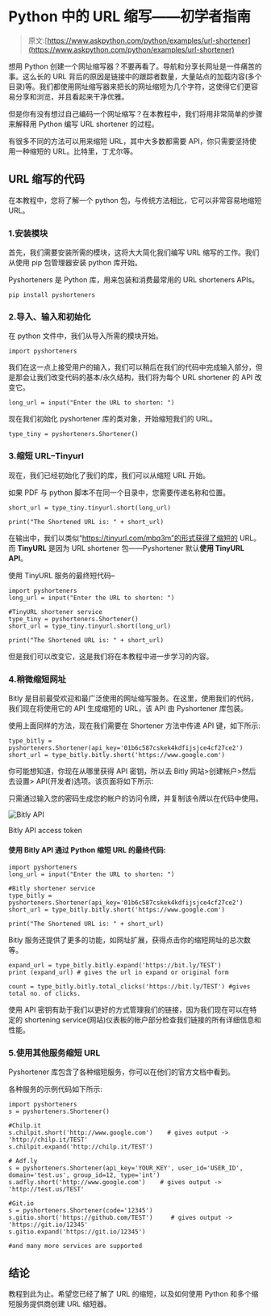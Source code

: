 # Python 中的 URL 缩写——初学者指南

> 原文:[https://www.askpython.com/python/examples/url-shortener](https://www.askpython.com/python/examples/url-shortener)

想用 Python 创建一个网址缩写器？不要再看了。导航和分享长网址是一件痛苦的事。这么长的 URL 背后的原因是链接中的跟踪者数量，大量站点的加载内容(多个目录)等。我们都使用网址缩写器来把长的网址缩短为几个字符，这使得它们更容易分享和浏览，并且看起来干净优雅。

但是你有没有想过自己编码一个网址缩写？在本教程中，我们将用非常简单的步骤来解释用 Python 编写 URL shortener 的过程。

有很多不同的方法可以用来缩短 URL，其中大多数都需要 API，你只需要坚持使用一种缩短的 URL。比特里，丁尤尔等。

## URL 缩写的代码

在本教程中，您将了解一个 python 包，与传统方法相比，它可以非常容易地缩短 URL。

### 1.安装模块

首先，我们需要安装所需的模块，这将大大简化我们编写 URL 缩写的工作。我们从使用 pip 包管理器安装 python 库开始。

Pyshorteners 是 Python 库，用来包装和消费最常用的 URL shorteners APIs。

```
pip install pyshorteners

```

### 2.导入、输入和初始化

在 python 文件中，我们从导入所需的模块开始。

```
import pyshorteners

```

我们在这一点上接受用户的输入，我们可以稍后在我们的代码中完成输入部分，但是那会让我们改变代码的基本/永久结构，我们将为每个 URL shortener 的 API 改变它。

```
long_url = input("Enter the URL to shorten: ")

```

现在我们初始化 pyshortener 库的类对象，开始缩短我们的 URL。

```
type_tiny = pyshorteners.Shortener()

```

### 3.缩短 URL–Tinyurl

现在，我们已经初始化了我们的库，我们可以从缩短 URL 开始。

如果 PDF 与 python 脚本不在同一个目录中，您需要传递名称和位置。

```
short_url = type_tiny.tinyurl.short(long_url)

print("The Shortened URL is: " + short_url)

```

在输出中，我们以类似“https://tinyurl.com/mbq3m”的形式获得了缩短的 URL。而 **TinyURL** 是因为 URL shortener 包——Pyshortener 默认**使用 TinyURL API**。

使用 TinyURL 服务的最终短代码–

```
import pyshorteners
long_url = input("Enter the URL to shorten: ")

#TinyURL shortener service
type_tiny = pyshorteners.Shortener()
short_url = type_tiny.tinyurl.short(long_url)

print("The Shortened URL is: " + short_url)

```

但是我们可以改变它，这是我们将在本教程中进一步学习的内容。

### 4.稍微缩短网址

Bitly 是目前最受欢迎和最广泛使用的网址缩写服务。在这里，使用我们的代码，我们现在将使用它的 API 生成缩短的 URL，该 API 由 Pyshortener 库包装。

使用上面同样的方法，现在我们需要在 Shortener 方法中传递 API 键，如下所示:

```
type_bitly = pyshorteners.Shortener(api_key='01b6c587cskek4kdfijsjce4cf27ce2')
short_url = type_bitly.bitly.short('https://www.google.com')

```

你可能想知道，你现在从哪里获得 API 密钥，所以去 Bitly 网站>创建帐户>然后去设置> API(开发者)选项。该页面将如下所示:

只需通过输入您的密码生成您的帐户的访问令牌，并复制该令牌以在代码中使用。

![Bitly API](../Images/9f442db0ba84cbf138f8818f25ad95b0.png)

Bitly API access token

#### **使用 Bitly API 通过 Python 缩短 URL 的最终代码:**

```
import pyshorteners
long_url = input("Enter the URL to shorten: ")

#Bitly shortener service
type_bitly = pyshorteners.Shortener(api_key='01b6c587cskek4kdfijsjce4cf27ce2')
short_url = type_bitly.bitly.short('https://www.google.com')

print("The Shortened URL is: " + short_url)

```

Bitly 服务还提供了更多的功能，如网址扩展，获得点击你的缩短网址的总次数等。

```
expand_url = type_bitly.bitly.expand('https://bit.ly/TEST')
print (expand_url) # gives the url in expand or original form

count = type_bitly.bitly.total_clicks('https://bit.ly/TEST') #gives total no. of clicks.

```

使用 API 密钥有助于我们以更好的方式管理我们的链接，因为我们现在可以在特定的 shortening service(网站)仪表板的帐户部分检查我们链接的所有详细信息和性能。

### 5.使用其他服务缩短 URL

Pyshortener 库包含了各种缩短服务，你可以在他们的官方文档中看到。

各种服务的示例代码如下所示:

```
import pyshorteners
s = pyshorteners.Shortener()

#Chilp.it
s.chilpit.short('http://www.google.com')    # gives output -> 'http://chilp.it/TEST'
s.chilpit.expand('http://chilp.it/TEST')

# Adf.ly
s = pyshorteners.Shortener(api_key='YOUR_KEY', user_id='USER_ID', domain='test.us', group_id=12, type='int')
s.adfly.short('http://www.google.com')    # gives output -> 'http://test.us/TEST'

#Git.io
s = pyshorteners.Shortener(code='12345')
s.gitio.short('https://github.com/TEST')     # gives output -> 'https://git.io/12345'
s.gitio.expand('https://git.io/12345')

#and many more services are supported

```

## 结论

教程到此为止。希望您已经了解了 URL 的缩短，以及如何使用 Python 和多个缩短服务提供商创建 URL 缩短器。